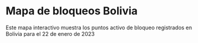 # Mapa de bloqueos Bolivia
Este mapa interactivo muestra los puntos activo de bloqueo registrados en Bolivia para el 22 de enero de 2023

